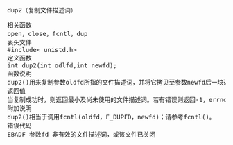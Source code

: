dup2（复制文件描述词）
<pre>相关函数
open，close，fcntl，dup
表头文件
#include< unistd.h>
定义函数
int dup2(int odlfd,int newfd);
函数说明
dup2()用来复制参数oldfd所指的文件描述词，并将它拷贝至参数newfd后一块返回。若参数newfd为一已打开的文件描述词，则newfd所指的文件会先被关闭。dup2()所复制的文件描述词，与原来的文件描述词共享各种文件状态，详情可参考dup()。
返回值
当复制成功时，则返回最小及尚未使用的文件描述词。若有错误则返回-1，errno会存放错误代码。
附加说明
dup2()相当于调用fcntl(oldfd，F_DUPFD，newfd)；请参考fcntl()。
错误代码
EBADF 参数fd 非有效的文件描述词，或该文件已关闭</pre>